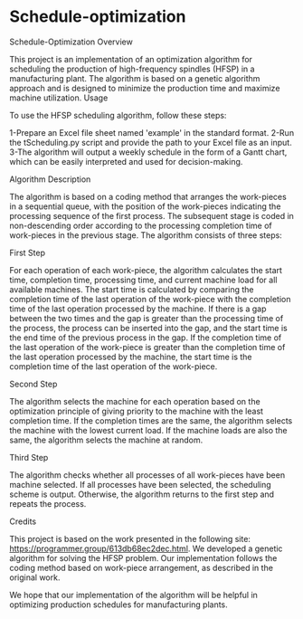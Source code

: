 ﻿# Schedule-optimization
Schedule-Optimization
Overview

This project is an implementation of an optimization algorithm for scheduling the production of high-frequency spindles (HFSP) in a manufacturing plant. The algorithm is based on a genetic algorithm approach and is designed to minimize the production time and maximize machine utilization.
Usage

To use the HFSP scheduling algorithm, follow these steps:

   1-Prepare an Excel file sheet named 'example' in the standard format.
   2-Run the tScheduling.py script and provide the path to your Excel file as an input.
   3-The algorithm will output a weekly schedule in the form of a Gantt chart, which can be easily interpreted and used for decision-making.

Algorithm Description

The algorithm is based on a coding method that arranges the work-pieces in a sequential queue, with the position of the work-pieces indicating the processing sequence of the first process. The subsequent stage is coded in non-descending order according to the processing completion time of work-pieces in the previous stage. The algorithm consists of three steps:

First Step

For each operation of each work-piece, the algorithm calculates the start time, completion time, processing time, and current machine load for all available machines. The start time is calculated by comparing the completion time of the last operation of the work-piece with the completion time of the last operation processed by the machine. If there is a gap between the two times and the gap is greater than the processing time of the process, the process can be inserted into the gap, and the start time is the end time of the previous process in the gap. If the completion time of the last operation of the work-piece is greater than the completion time of the last operation processed by the machine, the start time is the completion time of the last operation of the work-piece.

Second Step

The algorithm selects the machine for each operation based on the optimization principle of giving priority to the machine with the least completion time. If the completion times are the same, the algorithm selects the machine with the lowest current load. If the machine loads are also the same, the algorithm selects the machine at random.

Third Step

The algorithm checks whether all processes of all work-pieces have been machine selected. If all processes have been selected, the scheduling scheme is output. Otherwise, the algorithm returns to the first step and repeats the process.

Credits

This project is based on the work presented in the following site: https://programmer.group/613db68ec2dec.html. We developed a genetic algorithm for solving the HFSP problem. Our implementation follows the coding method based on work-piece arrangement, as described in the original work.

We hope that our implementation of the algorithm will be helpful in optimizing production schedules for manufacturing plants.
